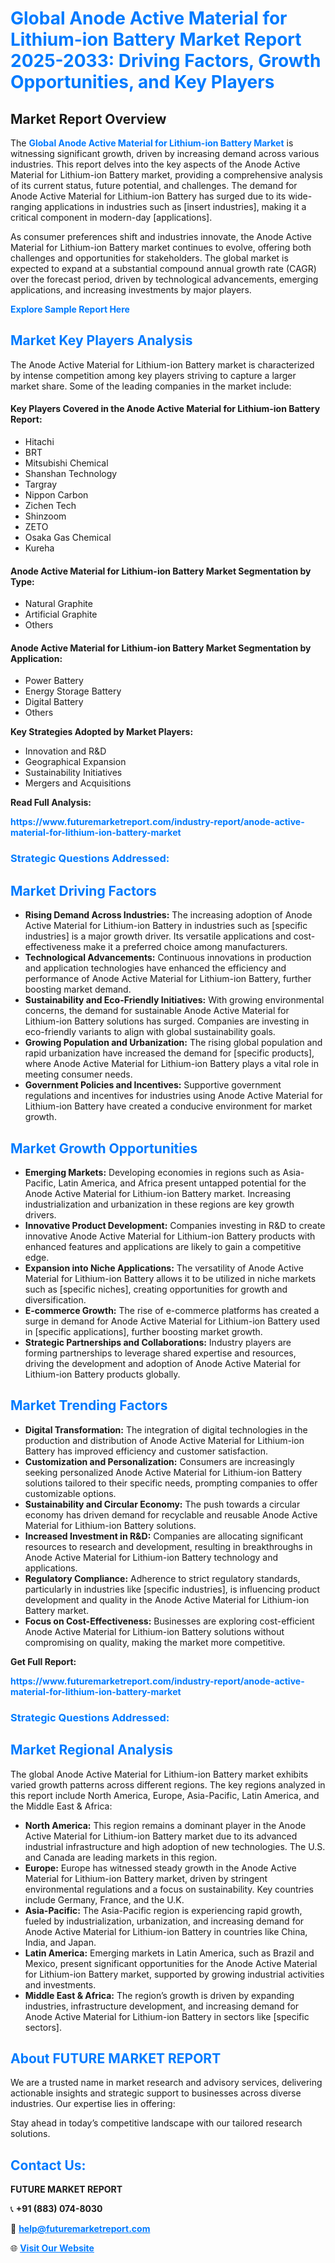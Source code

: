 <h1 style="color: #007BFF;">Global Anode Active Material for Lithium-ion Battery Market Report 2025-2033: Driving Factors, Growth Opportunities, and Key Players</h1>

<section id="overview">
<h2>Market Report Overview</h2>
<p>The <a href="https://www.futuremarketreport.com/industry-report/anode-active-material-for-lithium-ion-battery-market" style="color: #007BFF; text-decoration: none;"><strong>Global Anode Active Material for Lithium-ion Battery Market</strong></a> is witnessing significant growth, driven by increasing demand across various industries. This report delves into the key aspects of the Anode Active Material for Lithium-ion Battery market, providing a comprehensive analysis of its current status, future potential, and challenges. The demand for Anode Active Material for Lithium-ion Battery has surged due to its wide-ranging applications in industries such as [insert industries], making it a critical component in modern-day [applications].</p>
<p>As consumer preferences shift and industries innovate, the Anode Active Material for Lithium-ion Battery market continues to evolve, offering both challenges and opportunities for stakeholders. The global market is expected to expand at a substantial compound annual growth rate (CAGR) over the forecast period, driven by technological advancements, emerging applications, and increasing investments by major players.</p>
</section>

<section id="overview">
<p><a href="https://www.futuremarketreport.com/request-sample/reportId=26006" style="color: #007BFF; text-decoration: none;"><strong>Explore Sample Report Here</strong></a></p>
</section>

<section id="key-players">
<h2 style="color: #007BFF;">Market Key Players Analysis</h2>
<p>The Anode Active Material for Lithium-ion Battery market is characterized by intense competition among key players striving to capture a larger market share. Some of the leading companies in the market include:</p>
<h4>Key Players Covered in the Anode Active Material for Lithium-ion Battery Report:</h4>
<ul><li>Hitachi</li><li>BRT</li><li>Mitsubishi Chemical</li><li>Shanshan Technology</li><li>Targray</li><li>Nippon Carbon</li><li>Zichen Tech</li><li>Shinzoom</li><li>ZETO</li><li>Osaka Gas Chemical</li><li>Kureha</li></ul>
<h4>Anode Active Material for Lithium-ion Battery Market Segmentation by Type:</h4>
<ul><li>Natural Graphite</li><li>Artificial Graphite</li><li>Others</li></ul>

<h4>Anode Active Material for Lithium-ion Battery Market Segmentation by Application:</h4>
<ul><li>Power Battery</li><li>Energy Storage Battery</li><li>Digital Battery</li><li>Others</li></ul>
<p><strong>Key Strategies Adopted by Market Players:</strong></p>
<ul>
<li>Innovation and R&D</li>
<li>Geographical Expansion</li>
<li>Sustainability Initiatives</li>
<li>Mergers and Acquisitions</li>
</ul>
</section>

<section>
<p><strong>Read Full Analysis: </strong></p><a href="https://www.futuremarketreport.com/industry-report/anode-active-material-for-lithium-ion-battery-market" style="color: #007BFF; text-decoration: none;"><strong>https://www.futuremarketreport.com/industry-report/anode-active-material-for-lithium-ion-battery-market</strong></a>
<h3 style="color: #007BFF;">Strategic Questions Addressed:</h3>
</section>

<section id="driving-factors">
<h2 style="color: #007BFF;">Market Driving Factors</h2>
<ul>
<li><strong>Rising Demand Across Industries:</strong> The increasing adoption of Anode Active Material for Lithium-ion Battery in industries such as [specific industries] is a major growth driver. Its versatile applications and cost-effectiveness make it a preferred choice among manufacturers.</li>
<li><strong>Technological Advancements:</strong> Continuous innovations in production and application technologies have enhanced the efficiency and performance of Anode Active Material for Lithium-ion Battery, further boosting market demand.</li>
<li><strong>Sustainability and Eco-Friendly Initiatives:</strong> With growing environmental concerns, the demand for sustainable Anode Active Material for Lithium-ion Battery solutions has surged. Companies are investing in eco-friendly variants to align with global sustainability goals.</li>
<li><strong>Growing Population and Urbanization:</strong> The rising global population and rapid urbanization have increased the demand for [specific products], where Anode Active Material for Lithium-ion Battery plays a vital role in meeting consumer needs.</li>
<li><strong>Government Policies and Incentives:</strong> Supportive government regulations and incentives for industries using Anode Active Material for Lithium-ion Battery have created a conducive environment for market growth.</li>
</ul>
</section>

<section id="growth-opportunities">
<h2 style="color: #007BFF;">Market Growth Opportunities</h2>
<ul>
<li><strong>Emerging Markets:</strong> Developing economies in regions such as Asia-Pacific, Latin America, and Africa present untapped potential for the Anode Active Material for Lithium-ion Battery market. Increasing industrialization and urbanization in these regions are key growth drivers.</li>
<li><strong>Innovative Product Development:</strong> Companies investing in R&D to create innovative Anode Active Material for Lithium-ion Battery products with enhanced features and applications are likely to gain a competitive edge.</li>
<li><strong>Expansion into Niche Applications:</strong> The versatility of Anode Active Material for Lithium-ion Battery allows it to be utilized in niche markets such as [specific niches], creating opportunities for growth and diversification.</li>
<li><strong>E-commerce Growth:</strong> The rise of e-commerce platforms has created a surge in demand for Anode Active Material for Lithium-ion Battery used in [specific applications], further boosting market growth.</li>
<li><strong>Strategic Partnerships and Collaborations:</strong> Industry players are forming partnerships to leverage shared expertise and resources, driving the development and adoption of Anode Active Material for Lithium-ion Battery products globally.</li>
</ul>
</section>

<section id="trending-factors">
<h2 style="color: #007BFF;">Market Trending Factors</h2>
<ul>
<li><strong>Digital Transformation:</strong> The integration of digital technologies in the production and distribution of Anode Active Material for Lithium-ion Battery has improved efficiency and customer satisfaction.</li>
<li><strong>Customization and Personalization:</strong> Consumers are increasingly seeking personalized Anode Active Material for Lithium-ion Battery solutions tailored to their specific needs, prompting companies to offer customizable options.</li>
<li><strong>Sustainability and Circular Economy:</strong> The push towards a circular economy has driven demand for recyclable and reusable Anode Active Material for Lithium-ion Battery solutions.</li>
<li><strong>Increased Investment in R&D:</strong> Companies are allocating significant resources to research and development, resulting in breakthroughs in Anode Active Material for Lithium-ion Battery technology and applications.</li>
<li><strong>Regulatory Compliance:</strong> Adherence to strict regulatory standards, particularly in industries like [specific industries], is influencing product development and quality in the Anode Active Material for Lithium-ion Battery market.</li>
<li><strong>Focus on Cost-Effectiveness:</strong> Businesses are exploring cost-efficient Anode Active Material for Lithium-ion Battery solutions without compromising on quality, making the market more competitive.</li>
</ul>
</section>

<section>
<p><strong>Get Full Report: </strong></p><a href="https://www.futuremarketreport.com/industry-report/anode-active-material-for-lithium-ion-battery-market" style="color: #007BFF; text-decoration: none;"><strong>https://www.futuremarketreport.com/industry-report/anode-active-material-for-lithium-ion-battery-market</strong></a>
<h3 style="color: #007BFF;">Strategic Questions Addressed:</h3>
</section>


<section id="regional-analysis">
<h2 style="color: #007BFF;">Market Regional Analysis</h2>
<p>The global Anode Active Material for Lithium-ion Battery market exhibits varied growth patterns across different regions. The key regions analyzed in this report include North America, Europe, Asia-Pacific, Latin America, and the Middle East & Africa:</p>
<ul>
<li><strong>North America:</strong> This region remains a dominant player in the Anode Active Material for Lithium-ion Battery market due to its advanced industrial infrastructure and high adoption of new technologies. The U.S. and Canada are leading markets in this region.</li>
<li><strong>Europe:</strong> Europe has witnessed steady growth in the Anode Active Material for Lithium-ion Battery market, driven by stringent environmental regulations and a focus on sustainability. Key countries include Germany, France, and the U.K.</li>
<li><strong>Asia-Pacific:</strong> The Asia-Pacific region is experiencing rapid growth, fueled by industrialization, urbanization, and increasing demand for Anode Active Material for Lithium-ion Battery in countries like China, India, and Japan.</li>
<li><strong>Latin America:</strong> Emerging markets in Latin America, such as Brazil and Mexico, present significant opportunities for the Anode Active Material for Lithium-ion Battery market, supported by growing industrial activities and investments.</li>
<li><strong>Middle East & Africa:</strong> The region’s growth is driven by expanding industries, infrastructure development, and increasing demand for Anode Active Material for Lithium-ion Battery in sectors like [specific sectors].</li>
</ul>
</section>

<footer>
<h2 style="color: #007BFF;">About FUTURE MARKET REPORT</h2>
<p>We are a trusted name in market research and advisory services, delivering actionable insights and strategic support to businesses across diverse industries. Our expertise lies in offering:</p>

<p>Stay ahead in today’s competitive landscape with our tailored research solutions.</p>

<h2 style="color: #007BFF;">Contact Us:</h2>
<p><strong>FUTURE MARKET REPORT</strong></p>
<p>📞 <strong>+91 (883) 074-8030</strong></p>
<p>📧 <strong><a href="mailto:help@futuremarketreport.com" style="color: #007BFF;">help@futuremarketreport.com</a></strong></p>
<p>🌐 <strong><a href="https://www.futuremarketreport.com/" style="color: #007BFF;">Visit Our Website</a></strong></p>
</footer>